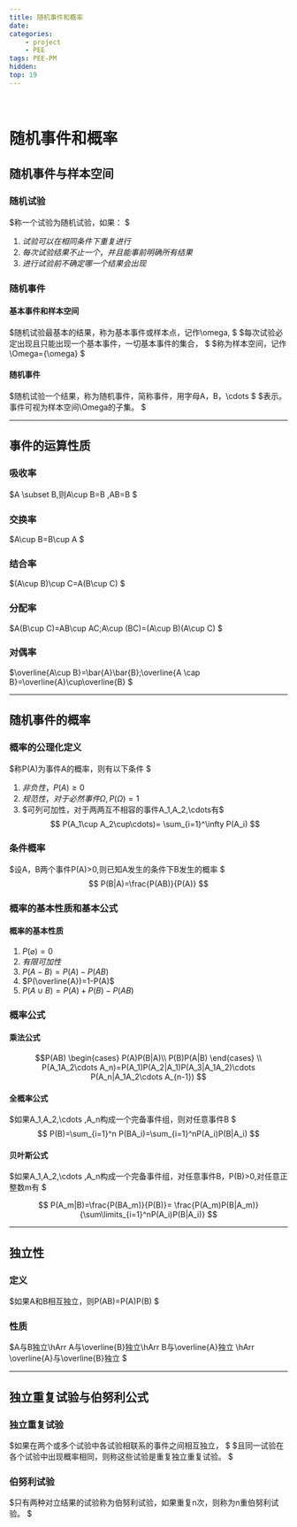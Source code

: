 ```yaml
---
title: 随机事件和概率
date: 
categories: 
    - project
    - PEE
tags: PEE-PM
hidden: 
top: 19
---
```

&ensp;
<!-- more -->


# 随机事件和概率
## 随机事件与样本空间
### 随机试验
$称一个试验为随机试验，如果：
$
1. $试验可以在相同条件下重复进行$
2. $每次试验结果不止一个，并且能事前明确所有结果$
3. $进行试验前不确定哪一个结果会出现$
   
### 随机事件
#### 基本事件和样本空间
$随机试验最基本的结果，称为基本事件或样本点，记作\omega,
$
$每次试验必定出现且只能出现一个基本事件，一切基本事件的集合，
$
$称为样本空间，记作\Omega=\{\omega\}
$
#### 随机事件
$随机试验一个结果，称为随机事件，简称事件，用字母A，B，\cdots
$
$表示。事件可视为样本空间\Omega的子集。
$
***

## 事件的运算性质
### 吸收率
$A \subset B,则A\cup B=B ,AB=B
$
### 交换率
$A\cup B=B\cup A
$
### 结合率
$(A\cup B)\cup C=A(B\cup C)
$
### 分配率
$A(B\cup C)=AB\cup AC;A\cup (BC)=(A\cup B)(A\cup C)
$
### 对偶率
$\overline{A\cup B}=\bar{A}\bar{B};\overline{A \cap B}=\overline{A}\cup\overline{B}
$
***

## 随机事件的概率
### 概率的公理化定义
$称P(A)为事件A的概率，则有以下条件
$
1. $非负性，P(A)\ge0$
2. $规范性，对于必然事件\Omega,P(\Omega)=1$
3. $可列可加性，对于两两互不相容的事件A_1,A_2,\cdots有$
$$
P(A_1\cup A_2\cup\cdots)=
\sum_{i=1}^\infty P(A_i)
$$
### 条件概率
$设A，B两个事件P(A)>0,则已知A发生的条件下B发生的概率
$
$$
P(B|A)=\frac{P(AB)}{P(A)}
$$

### 概率的基本性质和基本公式
#### 概率的基本性质
1. $P(\varnothing)=0$
2. $有限可加性$
3. $P(A-B)=P(A)-P(AB)$
4. $P(\overline{A})=1-P(A)$
5. $P(A\cup B)=P(A)+P(B)-P(AB)$

### 概率公式
#### 乘法公式
$$P(AB)
\begin{cases}
    P(A)P(B|A)\\
    P(B)P(A|B)
\end{cases}
\\
P(A_1A_2\cdots A_n)=P(A_1)P(A_2|A_1)P(A_3|A_1A_2)\cdots P(A_n|A_1A_2\cdots A_{n-1})
$$

#### 全概率公式
$如果A_1,A_2,\cdots ,A_n构成一个完备事件组，则对任意事件B
$
$$
P(B)=\sum_{i=1}^n P(BA_i)=\sum_{i=1}^nP(A_i)P(B|A_i)
$$

#### 贝叶斯公式
$如果A_1,A_2,\cdots ,A_n构成一个完备事件组，对任意事件B，P(B)>0,对任意正整数m有
$

$$
P(A_m|B)=\frac{P(BA_m)}{P(B)}=
\frac{P(A_m)P(B|A_m)}{\sum\limits_{i=1}^nP(A_i)P(B|A_i)}
$$

***

## 独立性
### 定义
$如果A和B相互独立，则P(AB)=P(A)P(B)
$

### 性质
$A与B独立\hArr A与\overline{B}独立\hArr B与\overline{A}独立
\hArr \overline{A}与\overline{B}独立
$
***

## 独立重复试验与伯努利公式
### 独立重复试验
$如果在两个或多个试验中各试验相联系的事件之间相互独立，
$
$且同一试验在各个试验中出现概率相同，则称这些试验是重复独立重复试验。
$

### 伯努利试验
$只有两种对立结果的试验称为伯努利试验，如果重复n次，则称为n重伯努利试验。
$


